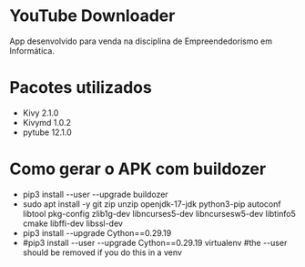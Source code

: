 # YouTube Downloader
App desenvolvido para venda na disciplina de Empreendedorismo em Informática.

# Pacotes utilizados
- Kivy 2.1.0
- Kivymd 1.0.2
- pytube 12.1.0

# Como gerar o APK com buildozer
- pip3 install --user --upgrade buildozer
- sudo apt install -y git zip unzip openjdk-17-jdk python3-pip autoconf libtool pkg-config zlib1g-dev libncurses5-dev libncursesw5-dev libtinfo5 cmake libffi-dev libssl-dev
- pip3 install --upgrade Cython==0.29.19
- #pip3 install --user --upgrade Cython==0.29.19 virtualenv  #the --user should be removed if you do this in a venv
